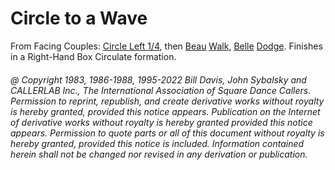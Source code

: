 
# Circle to a Wave

From Facing Couples: [Circle Left 1/4](../b1/circle.md),
then [Beau](../a1/belles_and_beaus.md)
[Walk](../ms/walk_and_dodge.md),
[Belle](../a1/belles_and_beaus.md)
[Dodge](../ms/walk_and_dodge.md).
Finishes in a Right-Hand Box Circulate formation.

###### @ Copyright 1983, 1986-1988, 1995-2022 Bill Davis, John Sybalsky and CALLERLAB Inc., The International Association of Square Dance Callers. Permission to reprint, republish, and create derivative works without royalty is hereby granted, provided this notice appears. Publication on the Internet of derivative works without royalty is hereby granted provided this notice appears. Permission to quote parts or all of this document without royalty is hereby granted, provided this notice is included. Information contained herein shall not be changed nor revised in any derivation or publication.
